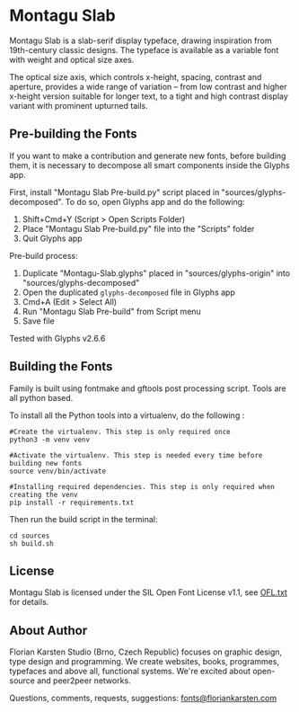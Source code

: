# Montagu Slab

Montagu Slab is a slab-serif display typeface, drawing inspiration from 19th-century classic designs. The typeface is available as a variable font with weight and optical size axes.

The optical size axis, which controls x-height, spacing, contrast and aperture, provides a wide range of variation – from low contrast and higher x-height version suitable for longer text, to a tight and high contrast display variant with prominent upturned tails.

## Pre-building the Fonts

If you want to make a contribution and generate new fonts, before building them, it is necessary to decompose all smart components inside the Glyphs app.

First, install "Montagu Slab Pre-build.py" script placed in "sources/glyphs-decomposed". To do so, open Glyphs app and do the following:

1. Shift+Cmd+Y (Script > Open Scripts Folder)
2. Place "Montagu Slab Pre-build.py" file into the "Scripts" folder
3. Quit Glyphs app

Pre-build process:

1. Duplicate "Montagu-Slab.glyphs" placed in "sources/glyphs-origin" into "sources/glyphs-decomposed"
2. Open the duplicated `glyphs-decomposed` file in Glyphs app
3. Cmd+A (Edit > Select All)
4. Run "Montagu Slab Pre-build" from Script menu
5. Save file

Tested with Glyphs v2.6.6

## Building the Fonts

Family is built using fontmake and gftools post processing script. Tools are all python based.

To install all the Python tools into a virtualenv, do the following :

```
#Create the virtualenv. This step is only required once
python3 -m venv venv 

#Activate the virtualenv. This step is needed every time before building new fonts
source venv/bin/activate 

#Installing required dependencies. This step is only required when creating the venv
pip install -r requirements.txt
```

Then run the build script in the terminal:

```
cd sources
sh build.sh
```

## License

Montagu Slab is licensed under the SIL Open Font License v1.1, see [OFL.txt](OFL.txt) for details.

## About Author

Florian Karsten Studio (Brno, Czech Republic) focuses on graphic design, type design and programming. We create websites, books, programmes, typefaces and above all, functional systems. We're excited about open-source and peer2peer networks.

Questions, comments, requests, suggestions: fonts@floriankarsten.com